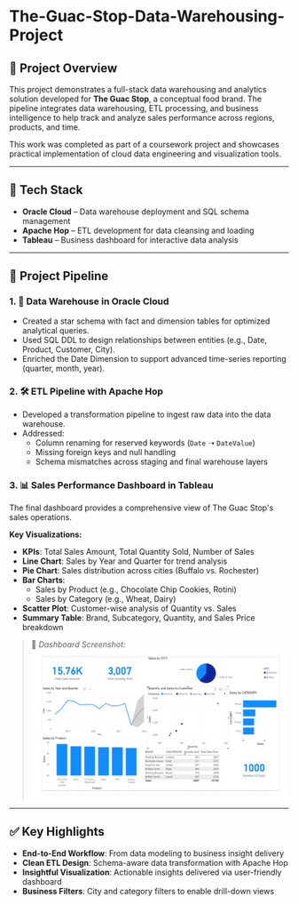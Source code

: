 # The-Guac-Stop-Data-Warehousing-Project

## 📌 Project Overview

This project demonstrates a full-stack data warehousing and analytics solution developed for **The Guac Stop**, a conceptual food brand. The pipeline integrates data warehousing, ETL processing, and business intelligence to help track and analyze sales performance across regions, products, and time.

This work was completed as part of a coursework project and showcases practical implementation of cloud data engineering and visualization tools.

---

## 🧰 Tech Stack

- **Oracle Cloud** – Data warehouse deployment and SQL schema management  
- **Apache Hop** – ETL development for data cleansing and loading  
- **Tableau** – Business dashboard for interactive data analysis  

---

## 🔄 Project Pipeline

### 1. 💾 Data Warehouse in Oracle Cloud

- Created a star schema with fact and dimension tables for optimized analytical queries.
- Used SQL DDL to design relationships between entities (e.g., Date, Product, Customer, City).
- Enriched the Date Dimension to support advanced time-series reporting (quarter, month, year).

### 2. 🛠️ ETL Pipeline with Apache Hop

- Developed a transformation pipeline to ingest raw data into the data warehouse.
- Addressed:
  - Column renaming for reserved keywords (`Date` ➝ `DateValue`)
  - Missing foreign keys and null handling
  - Schema mismatches across staging and final warehouse layers

### 3. 📊 Sales Performance Dashboard in Tableau

The final dashboard provides a comprehensive view of The Guac Stop's sales operations.

**Key Visualizations:**
- **KPIs**: Total Sales Amount, Total Quantity Sold, Number of Sales
- **Line Chart**: Sales by Year and Quarter for trend analysis
- **Pie Chart**: Sales distribution across cities (Buffalo vs. Rochester)
- **Bar Charts**: 
  - Sales by Product (e.g., Chocolate Chip Cookies, Rotini)
  - Sales by Category (e.g., Wheat, Dairy)
- **Scatter Plot**: Customer-wise analysis of Quantity vs. Sales
- **Summary Table**: Brand, Subcategory, Quantity, and Sales Price breakdown

> 📌 *Dashboard Screenshot:*
> ![Dashboard Screenshot](https://github.com/jathin1407/The-Guac-Stop-Data-Warehousing-Project/blob/main/Dashboard_Screenshot.png?raw=true)



---

## ✅ Key Highlights

- **End-to-End Workflow**: From data modeling to business insight delivery  
- **Clean ETL Design**: Schema-aware data transformation with Apache Hop  
- **Insightful Visualization**: Actionable insights delivered via user-friendly dashboard  
- **Business Filters**: City and category filters to enable drill-down views  


